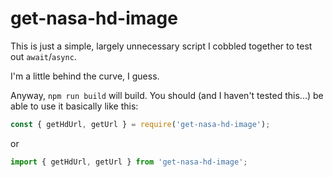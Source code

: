 # get-nasa-hd-image

This is just a simple, largely unnecessary script I cobbled together to test out `await`/`async`.

I'm a little behind the curve, I guess.

Anyway, `npm run build` will build. You should (and I haven't tested this...) be able to use it basically like this:

```js
const { getHdUrl, getUrl } = require('get-nasa-hd-image');
```

or

```js
import { getHdUrl, getUrl } from 'get-nasa-hd-image';
```
